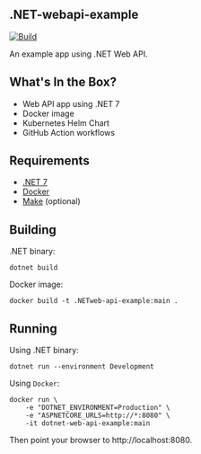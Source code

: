 ## .NET-webapi-example

[![Build](https://github.com/jecklgamis/.NET-webapi-example/actions/workflows/build.yml/badge.svg)](https://github.com/jecklgamis/.NET-webapi-example/actions/workflows/build.yml)

An example app using .NET Web API.

## What's In the Box?

* Web API app using .NET 7
* Docker image
* Kubernetes Helm Chart
* GitHub Action workflows

## Requirements

* [.NET 7](https://.NET.microsoft.com/en-us/download/.NET/7.0)
* [Docker](https://www.docker.com/)
* [Make](https://www.gnu.org/software/make/) (optional)

## Building

.NET binary:
```
dotnet build
``` 

Docker image:
```
docker build -t .NETweb-api-example:main .
```

## Running

Using .NET binary:
```
dotnet run --environment Development
``` 

Using `Docker`:

```
docker run \
    -e "DOTNET_ENVIRONMENT=Production" \
    -e "ASPNETCORE_URLS=http://*:8080" \
    -it dotnet-web-api-example:main
```
Then point your browser to http://localhost:8080.


